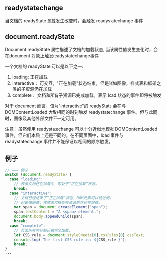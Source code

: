 
## readystatechange
当文档的 readyState 属性发生改变时，会触发 readystatechange 事件

## document.readyState
Document.readyState 属性描述了文档的加载状态, 当该属性值发生变化时，会在document 对象上触发readystatechange事件

一个文档的 readyState 可以是以下之一:
1. loading: 正在加载
2. interactive： 可交互，"正在加载"状态结束，但是诸如图像，样式表和框架之类的子资源仍在加载
3. complete： 文档和所有子资源已完成加载。表示 load 状态的事件即将被触发

对于 document 而言，值为"interactive"的 readyState 会在与 DOMContentLoaded 大致相同的时刻触发 readystatechange 事件。但与此同时，图像及其他外部文件不一定可用。

注意：虽然使用 readystatechange 可以十分近似地模拟 DOMContentLoaded 事件，但它们本质上还是不同的。在不同页面中，load 事件与 readystatechange 事件并不能保证以相同的顺序触发。

## 例子
```js
// === 例子
switch (document.readyState) {
  case "loading":
    // 表示文档还在加载中，即处于“正在加载”状态。
    break;
  case "interactive":
    // 文档已经结束了“正在加载”状态，DOM元素可以被访问。
    // 但是像图像，样式表和框架等资源依然还在加载。
    var span = document.createElement("span");
    span.textContent = "A <span> element.";
    document.body.appendChild(span);
    break;
  case "complete":
    // 页面所有内容都已被完全加载.
    let CSS_rule = document.styleSheets[0].cssRules[0].cssText;
    console.log(`The first CSS rule is: ${CSS_rule }`);
    break;
}
···